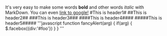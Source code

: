 It's very easy to make some words **bold** and other words *italic* with MarkDown.
You can even [link to google!](http://google.com)
#This is header1#
##This is header2##
###This is header3###
####This is header4####
#####This is header5#####
'''javascript
function fancyAlert(arg) {
  if(arg) {
    $.facebox({div:'#foo'})
  }
}
'''
